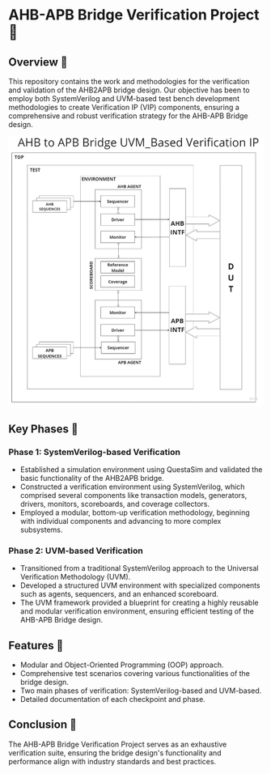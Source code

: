 # AHB-APB Bridge Verification Project 🌉

## Overview 📖
This repository contains the work and methodologies for the verification and validation of the AHB2APB bridge design. Our objective has been to employ both SystemVerilog and UVM-based test bench development methodologies to create Verification IP (VIP) components, ensuring a comprehensive and robust verification strategy for the AHB-APB Bridge design.

![AHB2APB Bridge Verification IP](https://raw.githubusercontent.com/Ghonimo/Pre_Silicon-AHB-to_APB-Verification/main/Checkpoint%204_UVM_Based%20Testbench/AHB2APB%20Bridge%20(1).jpg) 

## Key Phases 🚀

### Phase 1: SystemVerilog-based Verification
- Established a simulation environment using QuestaSim and validated the basic functionality of the AHB2APB bridge.
- Constructed a verification environment using SystemVerilog, which comprised several components like transaction models, generators, drivers, monitors, scoreboards, and coverage collectors.
- Employed a modular, bottom-up verification methodology, beginning with individual components and advancing to more complex subsystems.

### Phase 2: UVM-based Verification
- Transitioned from a traditional SystemVerilog approach to the Universal Verification Methodology (UVM).
- Developed a structured UVM environment with specialized components such as agents, sequencers, and an enhanced scoreboard.
- The UVM framework provided a blueprint for creating a highly reusable and modular verification environment, ensuring efficient testing of the AHB-APB Bridge design.

## Features 🌟
- Modular and Object-Oriented Programming (OOP) approach.
- Comprehensive test scenarios covering various functionalities of the bridge design.
- Two main phases of verification: SystemVerilog-based and UVM-based.
- Detailed documentation of each checkpoint and phase.

## Conclusion 🏁
The AHB-APB Bridge Verification Project serves as an exhaustive verification suite, ensuring the bridge design's functionality and performance align with industry standards and best practices.
